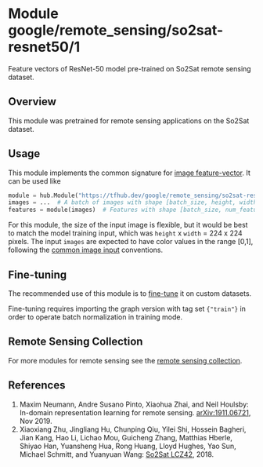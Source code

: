 # Module google/remote_sensing/so2sat-resnet50/1

Feature vectors of ResNet-50 model pre-trained on So2Sat remote sensing dataset.

<!-- dataset: multiple -->
<!-- asset-path: legacy -->
<!-- module-type: image-feature-vector -->
<!-- network-architecture: ResNet V2 50 -->
<!-- fine-tunable: true -->
<!-- format: hub -->

## Overview

This module was pretrained for remote sensing applications on the So2Sat
dataset.

## Usage

This module implements the common signature for
[image feature-vector](https://www.tensorflow.org/hub/common_signatures/images#feature-vector).
It can be used like

```python
module = hub.Module("https://tfhub.dev/google/remote_sensing/so2sat-resnet50/1")
images = ...  # A batch of images with shape [batch_size, height, width, 3].
features = module(images)  # Features with shape [batch_size, num_features].
```

For this module, the size of the input image is flexible, but it would be best
to match the model training input, which was `height` x `width` = 224 x 224
pixels. The input `images` are expected to have color values in the range [0,1],
following the
[common image input](https://www.tensorflow.org/hub/common_signatures/images#input)
conventions.

## Fine-tuning

The recommended use of this module is to
[fine-tune](https://www.tensorflow.org/hub/tf1_hub_module#fine-tuning) it on custom datasets.

Fine-tuning requires importing the graph version with tag set `{"train"}` in
order to operate batch normalization in training mode.

## Remote Sensing Collection

For more modules for remote sensing see the
[remote sensing collection](https://tfhub.dev/google/collections/remote_sensing/1).

## References

1.  Maxim Neumann, Andre Susano Pinto, Xiaohua Zhai, and Neil Houlsby: In-domain
    representation learning for remote sensing.
    [arXiv:1911.06721](https://arxiv.org/abs/1911.06721), Nov 2019.
1.  Xiaoxiang Zhu, Jingliang Hu, Chunping Qiu, Yilei Shi, Hossein Bagheri, Jian
    Kang, Hao Li, Lichao Mou, Guicheng Zhang, Matthias Hberle, Shiyao Han,
    Yuansheng Hua, Rong Huang, Lloyd Hughes, Yao Sun, Michael Schmitt, and
    Yuanyuan Wang: [So2Sat LCZ42](https://mediatum.ub.tum.de/1454690), 2018.
